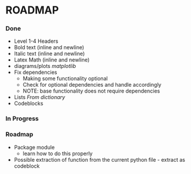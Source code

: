 # ROADMAP

### Done

* Level 1-4 Headers
* Bold text (inline and newline)
* Italic text (inline and newline)
* Latex Math (inline and newline)
* diagrams/plots *matplotlib*
* Fix dependencies
  + Making some functionality optional
  + Check for optional dependencies and handle accordingly
  + NOTE: base functionality does not require dependencies
* Lists *From dictionary*
* Codeblocks

### In Progress

### Roadmap

* Package module
  + learn how to do this properly
* Possible extraction of function from the current python file - extract as codeblock
